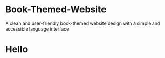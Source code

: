 # Book-Themed-Website
A clean and user-friendly book-themed website design with a simple and accessible language interface
<h1> Hello </h1>
